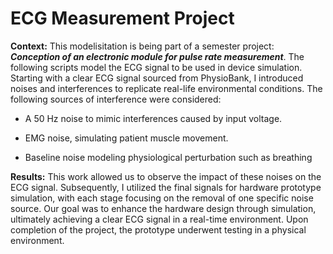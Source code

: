 # ECG Measurement Project 

**Context:** This modelisitation is being part of a semester project: ***Conception of an electronic module for pulse rate measurement***. The following scripts model the ECG signal to be used in device simulation. Starting with a clear ECG signal sourced from PhysioBank, I introduced noises and interferences to replicate real-life environmental conditions. The following sources of interference were considered:

- A 50 Hz noise to mimic interferences caused by input voltage.

- EMG noise, simulating patient muscle movement.

- Baseline noise modeling physiological perturbation such as breathing

**Results:** This work allowed us to observe the impact of these noises on the ECG signal. Subsequently, I utilized the final signals for hardware prototype simulation, with each stage focusing on the removal of one specific noise source. Our goal was to enhance the hardware design through simulation, ultimately achieving a clear ECG signal in a real-time environment. Upon completion of the project, the prototype underwent testing in a physical environment.
